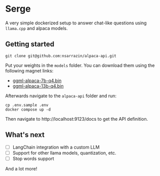 # Serge

A very simple dockerized setup to answer chat-like questions using `llama.cpp` and alpaca models.

## Getting started

```
git clone git@github.com:nsarrazin/alpaca-api.git
```

Put your weights in the `models` folder. You can download them using the following magnet links:

- [ggml-alpaca-7b-q4.bin](https://maglit.me/corotlesque)
- [ggml-alpaca-13b-q4.bin](https://maglit.me/nonchoodithvness)

Afterwards navigate to the `alpaca-api` folder and run:

```
cp .env.sample .env
docker compose up -d
```

Then navigate to http://localhost:9123/docs to get the API definition.

## What's next

- [ ] LangChain integration with a custom LLM
- [ ] Support for other llama models, quantization, etc.
- [ ] Stop words support

And a lot more!
